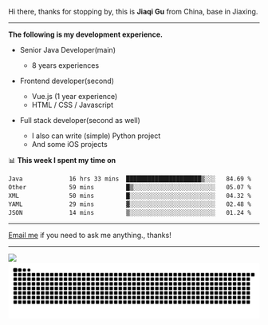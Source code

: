 Hi there, thanks for stopping by, this is **Jiaqi Gu** from China, base in Jiaxing.

---

**The following is my development experience.**

- Senior Java Developer(main)
  - 8 years experiences

- Frontend developer(second)
  - Vue.js (1 year experience)
  - HTML / CSS / Javascript
  
- Full stack developer(second as well)
  - I also can write (simple) Python project
  - And some iOS projects

📊 **This week I spent my time on**
<!--START_SECTION:waka-->

```txt
Java             16 hrs 33 mins  █████████████████████▒░░░   84.69 %
Other            59 mins         █▒░░░░░░░░░░░░░░░░░░░░░░░   05.07 %
XML              50 mins         █░░░░░░░░░░░░░░░░░░░░░░░░   04.32 %
YAML             29 mins         ▓░░░░░░░░░░░░░░░░░░░░░░░░   02.48 %
JSON             14 mins         ▒░░░░░░░░░░░░░░░░░░░░░░░░   01.24 %
```

<!--END_SECTION:waka-->

---

[Email me](mailto:htk2klwgr@mozmail.com?subject=Hiring_from_GitHub) if you need to ask me anything., thanks!

---

![]( https://visitor-badge.glitch.me/badge?page_id=githubgujiaqi)
![]( https://github.com/droid-Q/droid-Q/raw/output/github-contribution-grid-snake.svg#gh-dark-mode-only)
